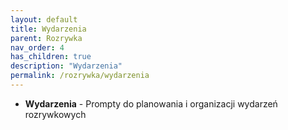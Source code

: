 ```yaml
---
layout: default
title: Wydarzenia
parent: Rozrywka
nav_order: 4
has_children: true
description: "Wydarzenia"
permalink: /rozrywka/wydarzenia
---
```

- **Wydarzenia** - Prompty do planowania i organizacji wydarzeń rozrywkowych